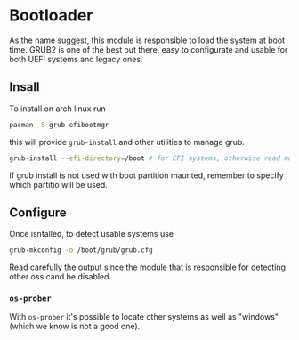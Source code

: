 # Bootloader

As the name suggest, this module is responsible to load the system at boot time.
GRUB2 is one of the best out there, easy to configurate and usable for both UEFI
systems and legacy ones.

## Insall

To install on arch linux run

```bash
pacman -S grub efibootmgr
```

this will provide `grub-install` and other utilities to manage grub.

```bash
grub-install --efi-directory=/boot # for EFI systems, otherwise read manual
```

If grub install is not used with boot partition maunted, remember to specify
which partitio will be used.

## Configure

Once isntalled, to detect usable systems use

```bash
grub-mkconfig -o /boot/grub/grub.cfg
```

Read carefully the output since the module that is responsible for detecting
other oss cand be disabled.

### `os-prober`

With `os-prober` it's possible to locate other systems as well as "windows"
(which we know is not a good one).
